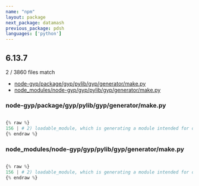 ```yaml
---
name: "npm"
layout: package
next_package: datamash
previous_package: pdsh
languages: ['python']
---
```

## 6.13.7
2 / 3860 files match

 - [node-gyp/package/gyp/pylib/gyp/generator/make.py](#node-gyppackagegyppylibgypgeneratormakepy)
 - [node_modules/node-gyp/gyp/pylib/gyp/generator/make.py](#node_modulesnode-gypgyppylibgypgeneratormakepy)

### node-gyp/package/gyp/pylib/gyp/generator/make.py

```python

{% raw %}
156 | # 2) loadable_module, which is generating a module intended for dlopen().
{% endraw %}

```
### node_modules/node-gyp/gyp/pylib/gyp/generator/make.py

```python

{% raw %}
156 | # 2) loadable_module, which is generating a module intended for dlopen().
{% endraw %}

```